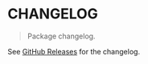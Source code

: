 # CHANGELOG

> Package changelog.

See [GitHub Releases](https://github.com/stdlib-js/blas/releases) for the changelog.